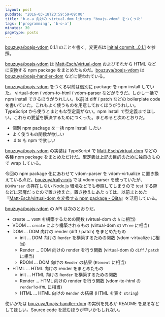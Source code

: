 ```yaml
---
layout: post
pubdate: "2016-03-18T23:59:59+09:00"
title: 'b-o-a 向けの virtual-dom library "boajs-vdom" をつくった'
tags: ['programming', 'b-o-a']
minutes: 30
pagetype: posts
---
```

[bouzuya/boajs-vdom][] 0.1.1 のことを書く。変更点は [initial commit...0.1.1](https://github.com/bouzuya/boajs-vdom/compare/f1a5ccb92c7197406b76b1aa6a7f03571b94492c...0.1.1) を参照。

[bouzuya/boajs-vdom][] は [Matt-Esch/virtual-dom][] およびそれから HTML などに変換する npm package をまとめたものだ。[bouzuya/boajs-vdom][] は [bouzuya/boajs-handler-dom][] などに使われている。

[bouzuya/boajs-vdom][] をつくる以前は個別に package を npm install していた。 virtual-dom / vdom-to-html / vdom-parser などがそうだ。しかし一括で npm install できるほうがうれしい。以前は diff / patch などの boilerplate code を書いていた。これもよく使うものを用意しておくほうがうれしい。TypeScript から使うとまともな型定義がない。npm install で型定義までほしい。これらの要望を解決するためにつくった。まとめると次のとおりだ。

- 個別 npm package を一括 npm install したい
- よく使うもの関数が欲しい
- .d.ts も npm で欲しい

[bouzuya/boajs-vdom][] の実装は TypeScript で [Matt-Esch/virtual-dom][] などの各種 npm package をまとめただけだ。型定義は上記の目的のために独自のもので wrap している。

今回の npm package 化にあわせて vdom-parser を vdom-virtualize に置き換えている点だ。[bouzuya/rally-rxjs][] では vdom-parser を使っていたが、`DOMParser` の存在しない Node.js 環境などでも参照してしまうので test する際などに邪魔だったので置き換えた。置き換えにあたっては、以前まとめた『[Matt-Esch/virtual-dom を変換する npm package - Qiita](http://qiita.com/bouzuya/items/668e13fce9122082bb16)』を活用している。

[bouzuya/boajs-vdom][] の API は次のとおりだ。

- create ... `VDOM` を構築するための関数 (virtual-dom の `h` に相当)
- VDOM ... `create` により構築されるもの (virtual-dom の `VTree` に相当)
- DOM ... DOM 向けの render (diff / patch) をまとめたもの
    - init ... DOM 向けの `Render` を構築するための関数 (vdom-virtualize に相当)
    - Render ... DOM 向けの render を行う関数 (virtual-dom の `diff` / `patch` に相当)
    - RDOM ... DOM 向けの `Render` の結果 (`Element` に相当)
- HTML ... HTML 向けの render をまとめたもの
    - init ... HTML 向けの `Render` を構築するための関数
    - Render ... HTML 向けの render を行う関数 (vdom-to-html の `renderToHTML` に相当)
    - HTML ... HTML 向けの `Render` の結果 (HTML を表す `string`)

使いかたは [bouzuya/boajs-handler-dom][] の実例を見るか README を見るなどしてほしい。Source code を読むほうが早いかもしれない。

[Matt-Esch/virtual-dom]: https://github.com/Matt-Esch/virtual-dom
[bouzuya/boajs-handler-dom]: https://github.com/bouzuya/boajs-handler-dom
[bouzuya/boajs-vdom]: https://github.com/bouzuya/boajs-vdom
[bouzuya/rally-rxjs]: https://github.com/bouzuya/rally-rxjs
